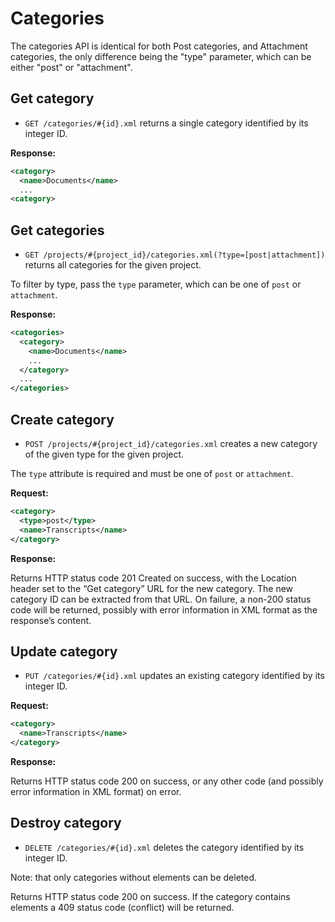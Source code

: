 Categories
==========

The categories API is identical for both Post categories, and Attachment categories, the only difference being the "type" parameter, which can be either "post" or "attachment".

Get category
------------

* `GET /categories/#{id}.xml` returns a single category identified by its integer ID.

**Response:**

``` xml
<category>
  <name>Documents</name>
  ...
<category>
```

Get categories
--------------

* `GET /projects/#{project_id}/categories.xml(?type=[post|attachment])` returns all categories for the given project.

To filter by type, pass the `type` parameter, which can be one of `post` or `attachment`.

**Response:**

``` xml
<categories>
  <category>
    <name>Documents</name>
    ...
  </category>
  ...
</categories>
```


Create category
---------------

* `POST /projects/#{project_id}/categories.xml` creates a new category of the given type for the given project.

The `type` attribute is required and must be one of `post` or `attachment`.

**Request:**

``` xml
<category>
  <type>post</type>
  <name>Transcripts</name>
</category>
```


**Response:**

Returns HTTP status code 201 Created on success, with the Location header set to the “Get category” URL for the new category. The new category ID can be extracted from that URL. On failure, a non-200 status code will be returned, possibly with error information in XML format as the response’s content.

Update category
---------------

* `PUT /categories/#{id}.xml` updates an existing category identified by its integer ID.

**Request:**

``` xml
<category>
  <name>Transcripts</name>
</category>
```


**Response:**

Returns HTTP status code 200 on success, or any other code (and possibly error information in XML format) on error.

Destroy category
----------------

* `DELETE /categories/#{id}.xml` deletes the category identified by its integer ID.

Note: that only categories without elements can be deleted.

Returns HTTP status code 200 on success. If the category contains elements a 409 status code (conflict) will be returned.
